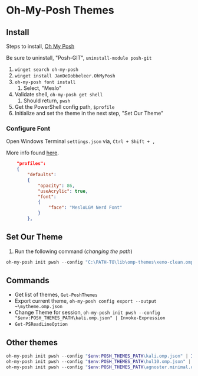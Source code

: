 # Oh-My-Posh Themes

## Install

Steps to install, [Oh My Posh](https://ohmyposh.dev/)

Be sure to uninstall, "Posh-GIT", `uninstall-module posh-git`

1. `winget search oh-my-posh`
2. `winget install JanDeDobbeleer.OhMyPosh`
3. `oh-my-posh font install`
   1. Select, "Meslo"
4. Validate shell, `oh-my-posh get shell`
   1. Should return, `pwsh`
5. Get the PowerShell config path, `$profile`
6. Initialize and set the theme in the next step, "Set Our Theme"

### Configure Font

Open Windows Terminal `settings.json` via, `Ctrl + Shift + ,`

More info found [here](https://ohmyposh.dev/docs/installation/fonts).

```json
    "profiles":
    {
        "defaults":
        {
            "opacity": 86,
            "useAcrylic": true,
            "font":
            {
                "face": "MesloLGM Nerd Font"
            }
        },
```

## Set Our Theme

1. Run the following command (_changing the path_)

```powershell
oh-my-posh init pwsh --config "C:\PATH-TO\lib\omp-themes\xeno-clean.omp.json" | Invoke-Expression
```

## Commands

* Get list of themes, `Get-PoshThemes`
* Export current theme, `oh-my-posh config export --output ~\mytheme.omp.json`
* Change Theme for session, `oh-my-posh init pwsh --config "$env:POSH_THEMES_PATH\kali.omp.json" | Invoke-Expression`
* `Get-PSReadLineOption`

## Other themes

```powershell
oh-my-posh init pwsh --config "$env:POSH_THEMES_PATH\kali.omp.json" | Invoke-Expression
oh-my-posh init pwsh --config "$env:POSH_THEMES_PATH\hul10.omp.json" | Invoke-Expression
oh-my-posh init pwsh --config "$env:POSH_THEMES_PATH\agnoster.minimal.omp.json" | Invoke-Expression
```

